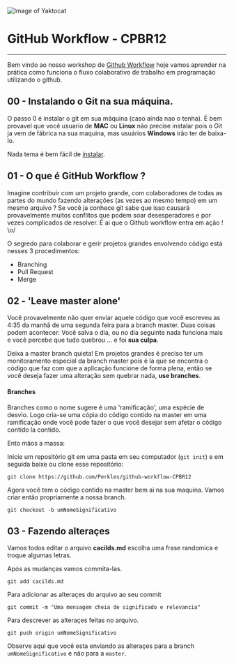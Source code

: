 ![Image of Yaktocat](https://res.cloudinary.com/hy4kyit2a/f_auto,fl_lossy,q_70/learn/modules/git-and-git-hub-basics/work-with-the-git-hub-workflow/images/17cdcf6d5135213b505e04eb6c7be614_4-collaborate.png)

# GitHub Workflow - CPBR12
-------------------------------------

Bem vindo ao nosso workshop de [Github Workflow](https://guides.github.com/introduction/flow/) hoje vamos aprender na prática como funciona o fluxo colaborativo de trabalho em programação utilizando o github. 

## 00 - Instalando o Git na sua máquina. 

O passo 0 é instalar o git em sua máquina (caso ainda nao o tenha). É bem provavel que você usuario de **MAC** ou **Linux** não precise instalar pois o Git ja vem de fábrica na sua maquina, mas usuários **Windows** irão ter de baixa-lo. 

Nada tema é bem fácil de [instalar](https://git-scm.com/). 

## 01 - O que é GitHub Workflow ?

Imagine contribuir com um projeto grande, com colaboradores de todas as partes do mundo fazendo alterações (as vezes ao mesmo tempo) em um mesmo arquivo ? Se você ja conhece git sabe que isso causará provavelmente muitos conflitos que podem soar desesperadores e por vezes complicados de resolver. É ai que o Github workflow entra em ação ! \o/ 

O segredo para colaborar e gerir projetos grandes envolvendo código está nesses 3 procedimentos:

 - Branching
 - Pull Request
 - Merge
 

## 02 - 'Leave master alone'

Você provavelmente não quer enviar aquele código que você escreveu as 4:35 da manhã de uma segunda feira para a branch master. Duas coisas podem acontecer:
Você salva o dia, ou no dia seguinte nada funciona mais e você percebe que tudo quebrou ...  e foi **sua culpa**.

Deixa a master branch quieta! Em projetos grandes é preciso ter um monitoramento especial da branch master pois é la que se encontra o código que faz com que a aplicação funcione de forma plena, então se você deseja fazer uma alteração sem quebrar nada, **use branches**. 

#### Branches

Branches como o nome sugere é uma 'ramificação', uma espécie de desvio. Logo cria-se uma cópia do código contido na master em uma ramificação onde você pode fazer o que você desejar sem afetar o código contido la contido. 

Ento mãos a massa:

Inicie um repositório git em uma pasta em seu computador (`git init`) e em seguida baixe ou clone esse repositório:

```
git clone https://github.com/Perkles/github-workflow-CPBR12
```

Agora você tem o código contido na master bem ai na sua maquina. Vamos criar então propriamente a nossa branch.

```
git checkout -b umNomeSignificativo
```

## 03 - Fazendo alteraçes

Vamos todos editar o arquivo **cacilds.md** escolha uma frase randomica e troque algumas letras. 

Após as mudanças vamos commita-las.

```
git add cacilds.md
```

Para adicionar as alteraçes do arquivo ao seu commit

```
git commit -m "Uma mensagem cheia de significado e relevancia"
```

Para descrever as alteraçes feitas no arquivo.

```
git push origin umNomeSignificativo
```

Observe aqui que você esta enviando as alteraçes para a branch `umNomeSignificativo` e não para a `master`.


